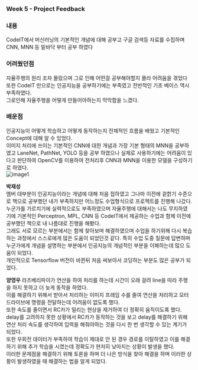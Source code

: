  ### Week 5 - Project Feedback
 ### **내용** 
 CodeIT에서 머신러닝의 기본적인 개념에 대해 공부고 구글 검색등 자료를 수집하며 CNN, MNN 등 밑바닥 부터 공부 하였다  
   
 ### **어려웠던점**
  자율주행의 원리 조차 몰랐으며 그로 인해 어떤걸 공부해야할지 몰라 어려움을 겪었다   
 또한 CodeIT 만으로는 인공지능을 공부하기에는 부족였고 전반적인 기초 베이스 역시 부족하였다.    
 그로인해 자율주행을 어떻게 만들어야하는지 막막함을 느겼다.
 
 ### **배운점**  
 인공지능이 어떻게 학습하고 어떻게 동작하는지 전체적인 흐름을 배웠고 기본적인 Concept에 대해 알 수 있었다.   
 이미지 처리에 쓰이는 기본적인 CNN에 대한 개념과 가장 기본 형태의 MNN을 공부하였고 LaneNet, PathNet, YOLO 등을 공부 하였으나 
 실제로 사용하기에는 어려움이 있다고 판단하여 OpenCV를 이용하여 전처리후 CNN과 MNN을 이용한 모델을 구성하기로 하였다.   
 ![image1](/HAI_images/image1.jpg)
 
 **박재성**   
 멤버 대부분이 인공지능이라는 개념에 대해 처음 접하였고 그나마 이전에 겉핡기 수준으로 책으로 공부했던 내가 부족하지만 
 어느정도 수업형식으로 프로젝트를 진행해 나갔다.   
 누군가를 가르치기에 실력적으로도 부족하였으며 자율주행에 대해서는 나도 무지하였기에 기본적인
 Perceptron, MPL, CNN 등 CodeIT에서 제공하는 수업과 함께 이전에 공부했던 책으로 내 나름대로 진행을 해봤다.   
 그래도 서로 모르는 부분에서는 함께 찾아보며 해결하였으며 수업을 하기위해 다시 복습하는 과정에서 스스로에게 많은 도움이 되었던것 같다.
 특히 수업 도중 질문에 답변하며 누군가에게 개념을 설명하는 부분에서 인공지능의 개념적인 부분을 이해하는데 많으 도움이 되었다.   
 개인적으로 Tensorflow 버전이 바뀐뒤 처음 써보아서 코딩하는 부분도 많은 공부가 되었다.
 
 **양영우**
 라즈베리파이가 연산을 하여 처리를 하는데 시간이 오래 걸려 line을 따라 주행을 하지 못하고 더 늦게 동작을 하였다.   
 이를 해결하기 위해서 받아서 처리하는 이미지 프레임 수를 줄여 연산을 처리하고 모터 드라이브에 명령을 전달하는데 어려움이 없도록 했다.   
 또한 속도를 줄이면서 RC카가 밀리는 현상을 제거하여 더 정확히 움직이도록 했다.   
 delay를 고려하지 못한 상황에서 RC카가 동작하는 것을 보고 delay를 해결하기 위해 연산 처리 속도를 생각하여 입력을 해줘야하는 것을 다시 한 번 생각할 수 있는 계기가 되었다.   
 또한 우회전 데이터가 부족하여 학습이 제대로 안 된 경우 경로를 이탈하였고 이를 해결하기 위해 추가 학습을 시켰는데 정확도가 현저히 낮아지는 상황이 발생을 했다.   
 이러한 문제점을 해결하기 위해 토론을 하며 더 나은 방식을 찾아 해결을 하며 이러한 상황이 발생하였을 때 해결하는 법을 알게 되었다.
